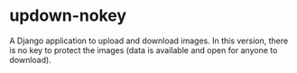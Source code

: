 # updown-nokey
A Django application to upload and download images.
In this version, there is no key to protect the images (data is available and open for anyone to download).